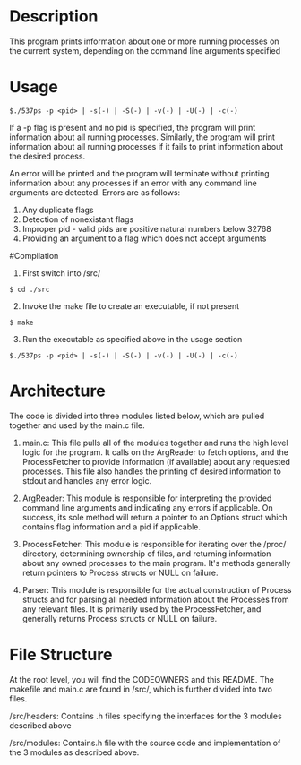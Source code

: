 # Description
This program prints information about one or more running processes
on the current system, depending on the command line arguments specified

# Usage
```
$./537ps -p <pid> | -s(-) | -S(-) | -v(-) | -U(-) | -c(-)
```

If a -p flag is present and no pid is specified, the program will print
information about all running processes. Similarly, the program will print information about all running processes if it fails to print information about the desired process. 

An error will be printed and the program will terminate without printing information about any processes if an error with any command line arguments are detected. Errors are as follows:

1. Any duplicate flags
2. Detection of nonexistant flags
3. Improper pid - valid pids are positive natural numbers below 32768
4. Providing an argument to a flag which does not accept arguments

#Compilation
1. First switch into /src/
```
$ cd ./src
```
2. Invoke the make file to create an executable, if not present
```
$ make
```
3. Run the executable as specified above in the usage section
```
$./537ps -p <pid> | -s(-) | -S(-) | -v(-) | -U(-) | -c(-)
```

# Architecture
The code is divided into three modules listed below, which are pulled together and used by the main.c file.

1. main.c: This file pulls all of the modules together and runs the high level logic for the program. It calls on the ArgReader to fetch options, and the ProcessFetcher to provide information (if available) about any requested processes. This file also handles the printing of desired information to stdout and handles any error logic. 

2. ArgReader: This module is responsible for interpreting the provided command line arguments and indicating any errors if applicable. On success, its sole method will return a pointer to an Options struct which contains flag information and a pid if applicable. 

3. ProcessFetcher: This module is responsible for iterating over the /proc/ directory, determining ownership of files, and returning information about any owned processes to the main program. It's methods generally return pointers to Process structs or NULL on failure.

4. Parser: This module is responsible for the actual construction of Process structs and for parsing all needed information about the Processes from any relevant files. It is primarily used by the ProcessFetcher, and generally returns Process structs or NULL on failure. 

# File Structure
At the root level, you will find the CODEOWNERS and this README. The makefile and main.c are found in /src/, which is further divided into two files.

/src/headers: Contains .h files specifying the interfaces for the 3 modules described above

/src/modules: Contains.h file with the source code and implementation of the 3 modules as described above. 